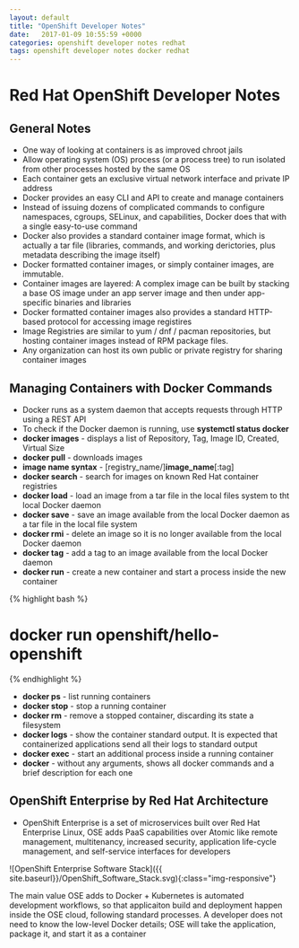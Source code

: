 ```yaml
---
layout: default
title: "OpenShift Developer Notes"
date:   2017-01-09 10:55:59 +0000
categories: openshift developer notes redhat
tags: openshift developer notes docker redhat
---
```

# Red Hat OpenShift Developer Notes

## General Notes

- One way of looking at containers is as improved chroot jails
- Allow operating system (OS) process (or a process tree) to run isolated from other processes hosted by the same OS
- Each container gets an exclusive virtual network interface and private IP address
- Docker provides an easy CLI and API to create and manage containers
- Instead of issuing dozens of complicated commands to configure namespaces, cgroups, SELinux, and capabilities, Docker does that with a single easy-to-use command
- Docker also provides a standard container image format, which is actually a tar file (libraries, commands, and working derictories, plus metadata describing the image itself)
- Docker formatted container images, or simply container images, are immutable.
- Container images are layered:  A complex image can be built by stacking a base OS image under an app server image and then under app-specific binaries and libraries
- Docker formatted container images also provides a standard HTTP-based protocol for accessing image registires
- Image Registries are similar to yum / dnf / pacman repositories, but hosting container images instead of RPM package files.
- Any organization can host its own public or private registry for sharing container images

## Managing Containers with Docker Commands

- Docker runs as a system daemon that accepts requests through HTTP using a REST API
- To check if the Docker daemon is running, use **systemctl status docker**
- **docker images** - displays a list of Repository, Tag, Image ID, Created, Virtual Size
- **docker pull** - downloads images
- **image name syntax** - [registry_name/]**image_name**[:tag]
- **docker search** - search for images on known Red Hat container registries
- **docker load** - load an image from a tar file in the local files system to tht local Docker daemon
- **docker save** - save an image available from the local Docker daemon as a tar file in the local file system
- **docker rmi** - delete an image so it is no longer available from the local Docker daemon
- **docker tag** - add a tag to an image available from the local Docker daemon
- **docker run** - create a new container and start a process inside the new container

{% highlight bash %}
# docker run openshift/hello-openshift
{% endhighlight %}

- **docker ps** - list running containers
- **docker stop** - stop a running container
- **docker rm** - remove a stopped container, discarding its state a filesystem
- **docker logs** - show the container standard output.  It is expected that containerized applications send all their logs to standard output
- **docker exec** - start an additional process inside a running container
- **docker** - without any arguments, shows all docker commands and a brief description for each one

## OpenShift Enterprise by Red Hat Architecture

- OpenShift Enterprise is a set of microservices built over Red Hat Enterprise Linux, OSE adds PaaS capabilities over Atomic like remote management, multitenancy, increased security, application life-cycle management, and self-service interfaces for developers

![OpenShift Enterprise Software Stack]({{ site.baseurl}}/OpenShift_Software_Stack.svg){:class="img-responsive"}

The main value OSE adds to Docker + Kubernetes is automated development workflows, so that applicaiton build and deployment happen inside the OSE cloud, following standard processes.  A developer does not need to know the low-level Docker details; OSE will take the application, package it, and start it as a container



